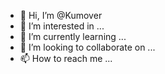 - 👋 Hi, I’m @Kumover
- 👀 I’m interested in ...
- 🌱 I’m currently learning ...
- 💞️ I’m looking to collaborate on ...
- 📫 How to reach me ...

<!---
Kumover/Kumover is a ✨ special ✨ repository because its `README.md` (this file) appears on your GitHub profile.
You can click the Preview link to take a look at your changes.
--->
